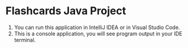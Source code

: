 # Flashcards Java Project

1. You can run this application in IntelliJ IDEA or in Visual Studio Code.
2. This is a console application, you will see program output in your IDE terminal.
